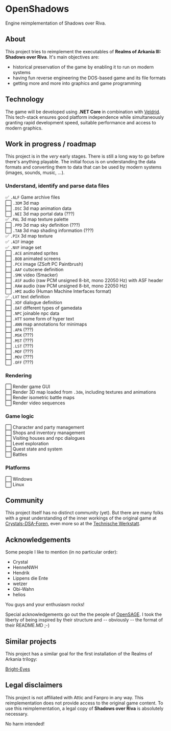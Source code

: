 # OpenShadows
Engine reimplementation of Shadows over Riva.

## About
This project tries to reimplement the executables of **Realms of Arkania III: Shadows over Riva**. It's main objectives are:

* historical preservation of the game by enabling it to run on modern systems
* having fun reverse engineering the DOS-based game and its file formats
* getting more and more into graphics and game programming


## Technology
The game will be developed using **.NET Core** in combination with [Veldrid](https://www.github.com/mellinoe/Veldrid). This tech-stack ensures good platform independence while simultaneously granting rapid development speed, suitable performance and access to modern graphics.


## Work in progress / roadmap
This project is in the *very* early stages. There is still a long way to go before there's anything playable. The initial focus is on understanding the data formats and converting them to data that can be used by modern systems (images, sounds, music, ...).

### Understand, identify and parse data files
:white_check_mark:   `.ALF` Game archive files <br>
:white_large_square: `.3DM` 3d map <br>
:white_large_square: `.DSC` 3d map animation data <br>
:white_large_square: `.NEI` 3d map portal data (???) <br>
:white_check_mark:   `.PAL` 3d map texture palette <br>
:white_large_square: `.PPD` 3d map sky definition (???) <br>
:white_large_square: `.TAB` 3d map shading information (???) <br>
:white_check_mark:   `.PIX` 3d map texture <br>
:white_check_mark:   `.AIF` image <br>
:white_check_mark:   `.NVF` image set <br>
:white_large_square: `.ACE` animated sprites <br>
:white_large_square: `.BOB` animated screens <br>
:white_large_square: `.PCX` image (ZSoft PC Paintbrush) <br>
:white_large_square: `.AAF` cutscene definition <br>
:white_large_square: `.SMK` video (Smacker) <br>
:white_large_square: `.ASF` audio (raw PCM unsigned 8-bit, mono 22050 Hz) with ASF header <br>
:white_large_square: `.RAW` audio (raw PCM unsigned 8-bit, mono 22050 Hz) <br>
:white_large_square: `.HMI` audio (Human Machine Interfaces format) <br>
:white_check_mark:   `.LXT` text definition <br>
:white_large_square: `.XDF` dialogue definition <br>
:white_large_square: `.DAT` different types of gamedata <br>
:white_large_square: `.NPC` joinable npc data <br>
:white_large_square: `.HTT` some form of hyper text <br>
:white_large_square: `.ANN` map annotations for minimaps <br>
:white_large_square: `.APA` (???) <br>
:white_large_square: `.MSK` (???) <br>
:white_large_square: `.MST` (???) <br>
:white_large_square: `.LST` (???) <br>
:white_large_square: `.MOF` (???) <br>
:white_large_square: `.MOV` (???) <br>
:white_large_square: `.OFF` (???) <br>


### Rendering
:white_large_square: Render game GUI <br>
:white_large_square: Render 3D map loaded from `.3dm`, including textures and animations <br>
:white_large_square: Render isometric battle maps <br>
:white_large_square: Render video sequences <br>

### Game logic
:white_large_square: Character and party management <br>
:white_large_square: Shops and inventory management <br>
:white_large_square: Visiting houses and npc dialogues <br>
:white_large_square: Level exploration <br>
:white_large_square: Quest state and system <br>
:white_large_square: Battles <br>

### Platforms
:white_large_square: Windows <br>
:white_large_square: Linux <br>


## Community
This project itself has no distinct community (yet). But there are many folks with a great understanding of the inner workings of the original game at [Crystals-DSA-Foren](http://www.crystals-dsa-foren.de), even more so at the [Technische Werkstatt](http://www.crystals-dsa-foren.de/showthread.php?tid=700).


## Acknowledgements
Some people I like to mention (in no particular order):

* Crystal
* HenneNWH
* Hendrik
* Lippens die Ente
* wetzer
* Obi-Wahn
* helios

You guys and your enthusiasm rocks!

Special acknowledgements go out the the people of [OpenSAGE](https://github.com/OpenSAGE/OpenSAGE). I took the liberty of being inspired by their structure and -- obviously -- the format of their README.MD ;-)


## Similar projects
This project has a similar goal for the first installation of the Realms of Arkania trilogy:

[Bright-Eyes](https://github.com/Henne/Bright-Eyes)


## Legal disclaimers
This project is not affiliated with Attic and Fanpro in any way. This reimplementation does not provide access to the original game content. To use this reimplementation, a legal copy of **Shadows over Riva** is absolutely necessary.

No harm intended!
